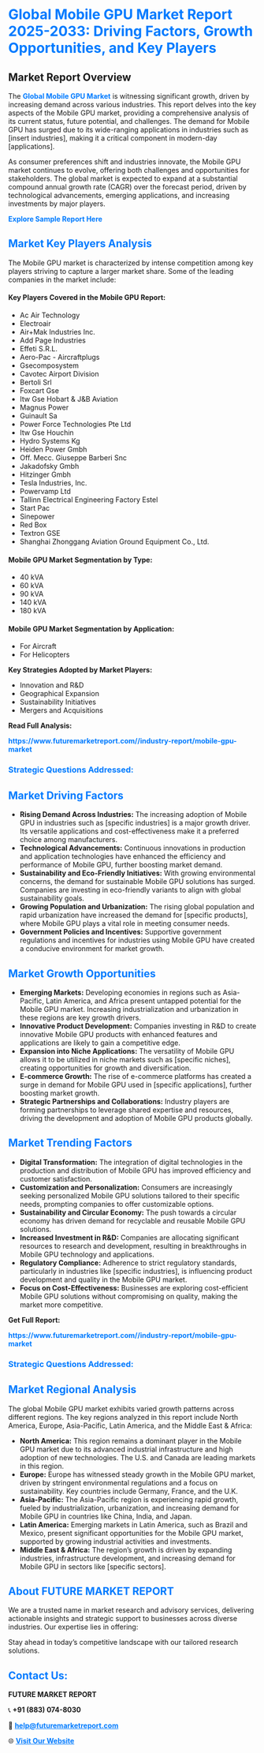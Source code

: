 <h1 style="color: #007BFF;">Global Mobile GPU Market Report 2025-2033: Driving Factors, Growth Opportunities, and Key Players</h1>

<section id="overview">
<h2>Market Report Overview</h2>
<p>The <a href="https://www.futuremarketreport.com//industry-report/mobile-gpu-market" style="color: #007BFF; text-decoration: none;"><strong>Global Mobile GPU Market</strong></a> is witnessing significant growth, driven by increasing demand across various industries. This report delves into the key aspects of the Mobile GPU market, providing a comprehensive analysis of its current status, future potential, and challenges. The demand for Mobile GPU has surged due to its wide-ranging applications in industries such as [insert industries], making it a critical component in modern-day [applications].</p>
<p>As consumer preferences shift and industries innovate, the Mobile GPU market continues to evolve, offering both challenges and opportunities for stakeholders. The global market is expected to expand at a substantial compound annual growth rate (CAGR) over the forecast period, driven by technological advancements, emerging applications, and increasing investments by major players.</p>
</section>

<section id="overview">
<p><a href="https://www.futuremarketreport.com//request-sample/reportId=76467" style="color: #007BFF; text-decoration: none;"><strong>Explore Sample Report Here</strong></a></p>
</section>

<section id="key-players">
<h2 style="color: #007BFF;">Market Key Players Analysis</h2>
<p>The Mobile GPU market is characterized by intense competition among key players striving to capture a larger market share. Some of the leading companies in the market include:</p>
<h4>Key Players Covered in the Mobile GPU Report:</h4>
<ul><li>Ac Air Technology</li><li>Electroair</li><li>Air+Mak Industries Inc.</li><li>Add Page Industries</li><li>Effeti S.R.L.</li><li>Aero-Pac - Aircraftplugs</li><li>Gsecomposystem</li><li>Cavotec Airport Division</li><li>Bertoli Srl</li><li>Foxcart Gse</li><li>Itw Gse Hobart &amp; J&amp;B Aviation</li><li>Magnus Power</li><li>Guinault Sa</li><li>Power Force Technologies Pte Ltd</li><li>Itw Gse Houchin</li><li>Hydro Systems Kg</li><li>Heiden Power Gmbh</li><li>Off. Mecc. Giuseppe Barberi Snc</li><li>Jakadofsky Gmbh</li><li>Hitzinger Gmbh</li><li>Tesla Industries, Inc.</li><li>Powervamp Ltd</li><li>Tallinn Electrical Engineering Factory Estel</li><li>Start Pac</li><li>Sinepower</li><li>Red Box</li><li>Textron GSE</li><li>Shanghai Zhonggang Aviation Ground Equipment Co., Ltd.</li></ul>
<h4>Mobile GPU Market Segmentation by Type:</h4>
<ul><li>40 kVA</li><li>60 kVA</li><li>90 kVA</li><li>140 kVA</li><li>180 kVA</li></ul>

<h4>Mobile GPU Market Segmentation by Application:</h4>
<ul><li>For Aircraft</li><li>For Helicopters</li></ul>
<p><strong>Key Strategies Adopted by Market Players:</strong></p>
<ul>
<li>Innovation and R&D</li>
<li>Geographical Expansion</li>
<li>Sustainability Initiatives</li>
<li>Mergers and Acquisitions</li>
</ul>
</section>

<section>
<p><strong>Read Full Analysis: </strong></p><a href="https://www.futuremarketreport.com//industry-report/mobile-gpu-market" style="color: #007BFF; text-decoration: none;"><strong>https://www.futuremarketreport.com//industry-report/mobile-gpu-market</strong></a>
<h3 style="color: #007BFF;">Strategic Questions Addressed:</h3>
</section>

<section id="driving-factors">
<h2 style="color: #007BFF;">Market Driving Factors</h2>
<ul>
<li><strong>Rising Demand Across Industries:</strong> The increasing adoption of Mobile GPU in industries such as [specific industries] is a major growth driver. Its versatile applications and cost-effectiveness make it a preferred choice among manufacturers.</li>
<li><strong>Technological Advancements:</strong> Continuous innovations in production and application technologies have enhanced the efficiency and performance of Mobile GPU, further boosting market demand.</li>
<li><strong>Sustainability and Eco-Friendly Initiatives:</strong> With growing environmental concerns, the demand for sustainable Mobile GPU solutions has surged. Companies are investing in eco-friendly variants to align with global sustainability goals.</li>
<li><strong>Growing Population and Urbanization:</strong> The rising global population and rapid urbanization have increased the demand for [specific products], where Mobile GPU plays a vital role in meeting consumer needs.</li>
<li><strong>Government Policies and Incentives:</strong> Supportive government regulations and incentives for industries using Mobile GPU have created a conducive environment for market growth.</li>
</ul>
</section>

<section id="growth-opportunities">
<h2 style="color: #007BFF;">Market Growth Opportunities</h2>
<ul>
<li><strong>Emerging Markets:</strong> Developing economies in regions such as Asia-Pacific, Latin America, and Africa present untapped potential for the Mobile GPU market. Increasing industrialization and urbanization in these regions are key growth drivers.</li>
<li><strong>Innovative Product Development:</strong> Companies investing in R&D to create innovative Mobile GPU products with enhanced features and applications are likely to gain a competitive edge.</li>
<li><strong>Expansion into Niche Applications:</strong> The versatility of Mobile GPU allows it to be utilized in niche markets such as [specific niches], creating opportunities for growth and diversification.</li>
<li><strong>E-commerce Growth:</strong> The rise of e-commerce platforms has created a surge in demand for Mobile GPU used in [specific applications], further boosting market growth.</li>
<li><strong>Strategic Partnerships and Collaborations:</strong> Industry players are forming partnerships to leverage shared expertise and resources, driving the development and adoption of Mobile GPU products globally.</li>
</ul>
</section>

<section id="trending-factors">
<h2 style="color: #007BFF;">Market Trending Factors</h2>
<ul>
<li><strong>Digital Transformation:</strong> The integration of digital technologies in the production and distribution of Mobile GPU has improved efficiency and customer satisfaction.</li>
<li><strong>Customization and Personalization:</strong> Consumers are increasingly seeking personalized Mobile GPU solutions tailored to their specific needs, prompting companies to offer customizable options.</li>
<li><strong>Sustainability and Circular Economy:</strong> The push towards a circular economy has driven demand for recyclable and reusable Mobile GPU solutions.</li>
<li><strong>Increased Investment in R&D:</strong> Companies are allocating significant resources to research and development, resulting in breakthroughs in Mobile GPU technology and applications.</li>
<li><strong>Regulatory Compliance:</strong> Adherence to strict regulatory standards, particularly in industries like [specific industries], is influencing product development and quality in the Mobile GPU market.</li>
<li><strong>Focus on Cost-Effectiveness:</strong> Businesses are exploring cost-efficient Mobile GPU solutions without compromising on quality, making the market more competitive.</li>
</ul>
</section>

<section>
<p><strong>Get Full Report: </strong></p><a href="https://www.futuremarketreport.com//industry-report/mobile-gpu-market" style="color: #007BFF; text-decoration: none;"><strong>https://www.futuremarketreport.com//industry-report/mobile-gpu-market</strong></a>
<h3 style="color: #007BFF;">Strategic Questions Addressed:</h3>
</section>


<section id="regional-analysis">
<h2 style="color: #007BFF;">Market Regional Analysis</h2>
<p>The global Mobile GPU market exhibits varied growth patterns across different regions. The key regions analyzed in this report include North America, Europe, Asia-Pacific, Latin America, and the Middle East & Africa:</p>
<ul>
<li><strong>North America:</strong> This region remains a dominant player in the Mobile GPU market due to its advanced industrial infrastructure and high adoption of new technologies. The U.S. and Canada are leading markets in this region.</li>
<li><strong>Europe:</strong> Europe has witnessed steady growth in the Mobile GPU market, driven by stringent environmental regulations and a focus on sustainability. Key countries include Germany, France, and the U.K.</li>
<li><strong>Asia-Pacific:</strong> The Asia-Pacific region is experiencing rapid growth, fueled by industrialization, urbanization, and increasing demand for Mobile GPU in countries like China, India, and Japan.</li>
<li><strong>Latin America:</strong> Emerging markets in Latin America, such as Brazil and Mexico, present significant opportunities for the Mobile GPU market, supported by growing industrial activities and investments.</li>
<li><strong>Middle East & Africa:</strong> The region’s growth is driven by expanding industries, infrastructure development, and increasing demand for Mobile GPU in sectors like [specific sectors].</li>
</ul>
</section>

<footer>
<h2 style="color: #007BFF;">About FUTURE MARKET REPORT</h2>
<p>We are a trusted name in market research and advisory services, delivering actionable insights and strategic support to businesses across diverse industries. Our expertise lies in offering:</p>

<p>Stay ahead in today’s competitive landscape with our tailored research solutions.</p>

<h2 style="color: #007BFF;">Contact Us:</h2>
<p><strong>FUTURE MARKET REPORT</strong></p>
<p>📞 <strong>+91 (883) 074-8030</strong></p>
<p>📧 <strong><a href="mailto:help@futuremarketreport.com" style="color: #007BFF;">help@futuremarketreport.com</a></strong></p>
<p>🌐 <strong><a href="https://www.futuremarketreport.com/" style="color: #007BFF;">Visit Our Website</a></strong></p>
</footer>